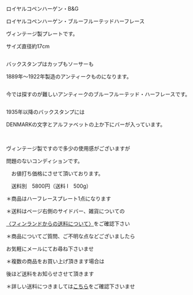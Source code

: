 <link rel="stylesheet" type="text/css" href="/assets/css/styles.css">

ロイヤルコペンハーゲン・B&amp;G

ロイヤルコペンハーゲン・ブルーフルーテッドハーフレース

ヴィンテージ製プレートです。

 サイズ直径約17cm

 <img alt="" src="http://blog.cnobi.jp/v1/blog/user/71e35865e9e62f3f9d70420d6124d2ab/1582320390"/> 

バックスタンプはカップもソーサーも

1889年〜1922年製造のアンティークものになります。

<img alt="" src="http://blog.cnobi.jp/v1/blog/user/71e35865e9e62f3f9d70420d6124d2ab/1582320406"/> 

今では探すのが難しいアンティークのブルーフルーテッド・ハーフレースです。

<img alt="" src="http://blog.cnobi.jp/v1/blog/user/71e35865e9e62f3f9d70420d6124d2ab/1582320404"/> 

1935年以降のバックスタンプには

DENMARKの文字とアルファベットの上か下にバーが入っています。

<img alt="" src="http://blog.cnobi.jp/v1/blog/user/71e35865e9e62f3f9d70420d6124d2ab/1582320405"/> 

<img alt="" src="http://blog.cnobi.jp/v1/blog/user/71e35865e9e62f3f9d70420d6124d2ab/1582320407"/> 

<img alt="" src="http://blog.cnobi.jp/v1/blog/user/71e35865e9e62f3f9d70420d6124d2ab/1582320408"/> 

<img alt="" src="http://blog.cnobi.jp/v1/blog/user/71e35865e9e62f3f9d70420d6124d2ab/1582320409"/> 

<img alt="" src="http://blog.cnobi.jp/v1/blog/user/71e35865e9e62f3f9d70420d6124d2ab/1582320543"/> 

ヴィンテージ製ですので多少の使用感がございますが

問題のないコンディションです。

　お値打ち価格にさせて頂いております。

　送料別　5800円（送料 I　500g）

＊商品はハーフレースプレート1点になります

＊送料はページ右側のサイドバー、雑貨についての

[〈フィンランドからの送料について〉](https://dkzakka.github.io/2005/03/31/雑貨について.html)をご確認下さい

＊商品についてご質問、ご不明な点などございましたら

お気軽にメールにてお尋ね下さいませ

 

 ＊複数の商品をお買い上げ頂きます場合は

 後ほど送料をお知らせさせて頂きます

 ＊詳しい送料につきましては[こちら](http://dkzakka.blog.shinobi.jp/Entry/3385/)をご確認下さいませ